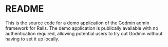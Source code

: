 # README

This is the source code for a demo application of the [Godmin](https://github.com/varvet/godmin) admin framework for Rails. The demo application is publically available with no authentication required, allowing potential users to try out Godmin without having to set it up locally.  
